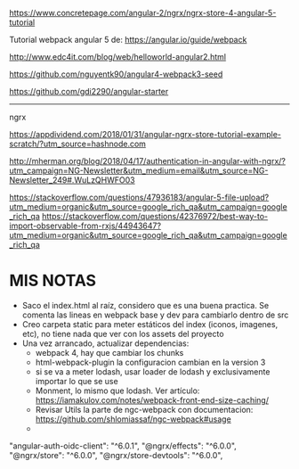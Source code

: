 https://www.concretepage.com/angular-2/ngrx/ngrx-store-4-angular-5-tutorial


Tutorial webpack angular 5 de: https://angular.io/guide/webpack

http://www.edc4it.com/blog/web/helloworld-angular2.html

https://github.com/nguyentk90/angular4-webpack3-seed

https://github.com/gdi2290/angular-starter



-----------

ngrx

https://appdividend.com/2018/01/31/angular-ngrx-store-tutorial-example-scratch/?utm_source=hashnode.com

http://mherman.org/blog/2018/04/17/authentication-in-angular-with-ngrx/?utm_campaign=NG-Newsletter&utm_medium=email&utm_source=NG-Newsletter_249#.WuLzQHWFO03

https://stackoverflow.com/questions/47936183/angular-5-file-upload?utm_medium=organic&utm_source=google_rich_qa&utm_campaign=google_rich_qa
https://stackoverflow.com/questions/42376972/best-way-to-import-observable-from-rxjs/44943647?utm_medium=organic&utm_source=google_rich_qa&utm_campaign=google_rich_qa

# MIS NOTAS

* Saco el index.html al raíz, considero que es una buena practica. Se comenta las lineas en webpack base y dev para cambiarlo dentro de src
* Creo carpeta static para meter estáticos del index (iconos, imagenes, etc), no tiene nada que ver con los assets del proyecto
* Una vez arrancado, actualizar dependencias:
  * webpack 4, hay que cambiar los chunks
  * html-webpack-plugin la configuracion cambian en la version 3
  * si se va a meter lodash, usar loader de lodash y exclusivamente importar lo que se use
  * Monment, lo mismo que lodash. Ver artículo: https://iamakulov.com/notes/webpack-front-end-size-caching/
  * Revisar Utils la parte de ngc-webpack con documentacion: https://github.com/shlomiassaf/ngc-webpack#usage
  * 


"angular-auth-oidc-client": "^6.0.1",
 "@ngrx/effects": "^6.0.0",
    "@ngrx/store": "^6.0.0",
    "@ngrx/store-devtools": "^6.0.0",
